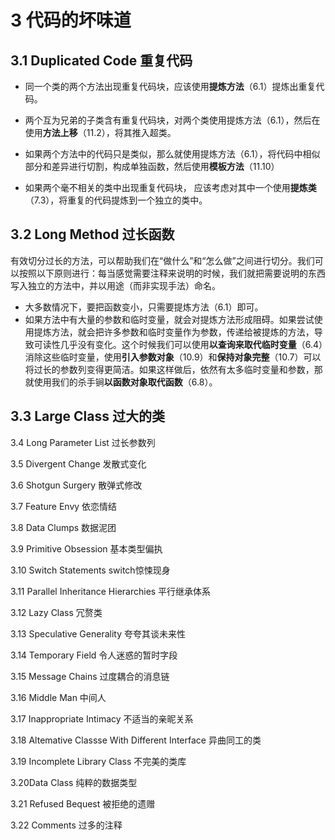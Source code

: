 # 3 代码的坏味道

## 3.1 Duplicated Code 重复代码

+ 同一个类的两个方法出现重复代码块，应该使用**提炼方法**（6.1）提炼出重复代码。

+ 两个互为兄弟的子类含有重复代码块，对两个类使用提炼方法（6.1），然后在使用**方法上移**（11.2），将其推入超类。
+ 如果两个方法中的代码只是类似，那么就使用提炼方法（6.1），将代码中相似部分和差异进行切割，构成单独函数，然后使用**模板方法**（11.10）

+ 如果两个毫不相关的类中出现重复代码块， 应该考虑对其中一个使用**提炼类**（7.3），将重复的代码提炼到一个独立的类中。

## 3.2 Long Method 过长函数

有效切分过长的方法，可以帮助我们在“做什么”和“怎么做”之间进行切分。我们可以按照以下原则进行：每当感觉需要注释来说明的时候，我们就把需要说明的东西写入独立的方法中，并以用途（而非实现手法）命名。

+ 大多数情况下，要把函数变小，只需要提炼方法（6.1）即可。
+ 如果方法中有大量的参数和临时变量，就会对提炼方法形成阻碍。如果尝试使用提炼方法，就会把许多参数和临时变量作为参数，传递给被提炼的方法，导致可读性几乎没有变化。这个时候我们可以使用**以查询来取代临时变量**（6.4）消除这些临时变量，使用**引入参数对象**（10.9）和**保持对象完整**（10.7）可以将过长的参数列变得更简洁。如果这样做后，依然有太多临时变量和参数，那就使用我们的杀手锏**以函数对象取代函数**（6.8）。

## 3.3 Large Class 过大的类



3.4 Long Parameter List 过长参数列 

3.5 Divergent Change 发散式变化

3.6 Shotgun Surgery 散弹式修改

3.7 Feature Envy 依恋情结

3.8 Data Clumps 数据泥团

3.9 Primitive Obsession 基本类型偏执

3.10 Switch Statements switch惊悚现身

3.11 Parallel Inheritance Hierarchies 平行继承体系

3.12 Lazy Class 冗赘类

3.13 Speculative Generality 夸夸其谈未来性

3.14 Temporary Field 令人迷惑的暂时字段

3.15 Message Chains 过度耦合的消息链

3.16 Middle Man 中间人

3.17 Inappropriate Intimacy 不适当的亲昵关系

3.18 Altemative Classse With Different Interface 异曲同工的类

3.19 Incomplete Library Class 不完美的类库

3.20Data Class 纯粹的数据类型

3.21 Refused Bequest 被拒绝的遗赠

3.22 Comments 过多的注释